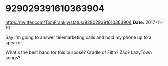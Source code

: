 # 929029391610363904
https://twitter.com/TomFrankly/status/929029391610363904
**Date:** 2017-11-10

Say I'm going to answer telemarketing calls and hold my phone up to a speaker.

What's the best band for this purpose? Cradle of Filth? Zao? LazyTown songs?
